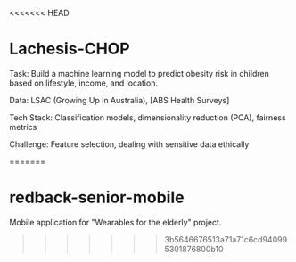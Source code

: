 <<<<<<< HEAD
# Lachesis-CHOP

Task: Build a machine learning model to predict obesity risk in children based on lifestyle, income, and location.

Data: LSAC (Growing Up in Australia), [ABS Health Surveys]

Tech Stack: Classification models, dimensionality reduction (PCA), fairness metrics

Challenge: Feature selection, dealing with sensitive data ethically

=======
# redback-senior-mobile
Mobile application for "Wearables for the elderly" project. 
>>>>>>> 3b5646676513a71a71c6cd940995301876800b10
